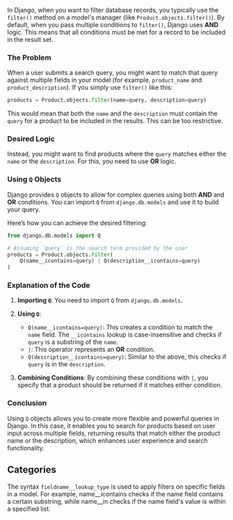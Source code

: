 In Django, when you want to filter database records, you typically use the `filter()` method on a model's manager (like `Product.objects.filter()`). By default, when you pass multiple conditions to `filter()`, Django uses **AND** logic. This means that all conditions must be met for a record to be included in the result set.

### The Problem

When a user submits a search query, you might want to match that query against multiple fields in your model (for example, `product_name` and `product_description`). If you simply use `filter()` like this:

```python
products = Product.objects.filter(name=query, description=query)
```

This would mean that both the `name` and the `description` must contain the `query` for a product to be included in the results. This can be too restrictive. 

### Desired Logic

Instead, you might want to find products where the `query` matches either the `name` or the `description`. For this, you need to use **OR** logic.

### Using `Q` Objects

Django provides `Q` objects to allow for complex queries using both **AND** and **OR** conditions. You can import `Q` from `django.db.models` and use it to build your query.

Here’s how you can achieve the desired filtering:

```python
from django.db.models import Q

# Assuming `query` is the search term provided by the user
products = Product.objects.filter(
    Q(name__icontains=query) | Q(description__icontains=query)
)
```

### Explanation of the Code

1. **Importing `Q`**: You need to import `Q` from `django.db.models`.

2. **Using `Q`**:
   - `Q(name__icontains=query)`: This creates a condition to match the `name` field. The `__icontains` lookup is case-insensitive and checks if `query` is a substring of the `name`.
   - `|`: This operator represents an **OR** condition.
   - `Q(description__icontains=query)`: Similar to the above, this checks if `query` is in the `description`.

3. **Combining Conditions**: By combining these conditions with `|`, you specify that a product should be returned if it matches either condition.

### Conclusion

Using `Q` objects allows you to create more flexible and powerful queries in Django. In this case, it enables you to search for products based on user input across multiple fields, returning results that match either the product name or the description, which enhances user experience and search functionality.

## Categories
The syntax `fieldname__lookup_type` is used to apply filters on specific fields in a model.
For example, name__icontains checks if the name field contains a certain substring, while name__in checks if the name field's value is within a specified list.
